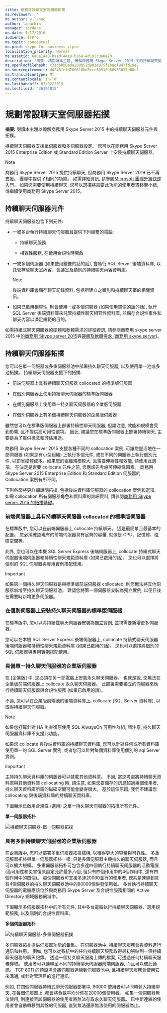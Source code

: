 ```yaml
---
title: 規劃常設聊天室伺服器拓撲
ms.reviewer: ''
ms.author: v-lanac
author: lanachin
manager: serdars
ms.date: 5/17/2016
audience: ITPro
ms.topic: conceptual
ms.prod: skype-for-business-itpro
localization_priority: Normal
ms.assetid: 6a0a14a0-baad-44e9-b26e-4d192c0a0e70
description: '摘要: 請閱讀本主題, 瞭解商務用 Skype Server 2015 中的持續聊天伺服器元件與拓撲。'
ms.openlocfilehash: c31cb8b0ada280b52d902e975f1bacf947fd19e7
ms.sourcegitcommit: d4248fefd706616bd3ccc5b510a6696303fa88e1
ms.translationtype: MT
ms.contentlocale: zh-TW
ms.lasthandoff: 07/02/2019
ms.locfileid: "36194015"
---
```

# <a name="plan-persistent-chat-server-topology"></a>規劃常設聊天室伺服器拓撲
 
**摘要:** 閱讀本主題以瞭解商務用 Skype Server 2015 中的持續聊天伺服器元件與拓撲。
  
持續聊天伺服器支援單伺服器和多伺服器設定。 您可以在商務用 Skype Server 2015 Enterprise Edition 或 Standard Edition Server 上安裝持續聊天伺服器。 

> [!NOTE] 
> 商務用 Skype Server 2015 提供持續聊天, 但商務用 Skype Server 2019 已不再支援。 團隊中提供了相同的功能。 如需詳細資訊, 請參閱[Microsoft 團隊升級快速](/microsoftteams/upgrade-start-here)入門。 如果您需要使用持續聊天, 您可以選擇將需要此功能的使用者遷移至小組, 或繼續使用商務用 Skype Server 2015。 
  
## <a name="persistent-chat-server-components"></a>持續聊天伺服器元件

持續聊天伺服器包含下列元件:
  
- 一或多台執行持續聊天伺服器且提供下列服務的電腦:
    
  - 持續聊天服務
    
  - 相容性服務, 在啟用合規性時開啟
    
- 一或多個伺服器 (如果使用鏡像的話的話), 會執行 SQL Server 後端資料庫, 以託管存放聊天室內容、會議室及類別的持續聊天內容資料庫。
    
    > [!NOTE]
    > 後端資料庫會儲存聊天記錄資料, 包括所建立之類別和持續聊天室的相關資訊。 
  
- 如果已啟用相容性, 則會使用一或多個伺服器 (如果使用鏡像的話的話), 執行 SQL Server 後端資料庫來託管持續性聊天相容性資料庫, 並儲存合規性事件和聊天內容以滿足規範的目的。
    
如需持續式聊天伺服器的硬體和軟體需求的詳細資訊, 請參閱商務用 skype server 2015 中[的商務用 Skype server 2015](../../plan-your-deployment/requirements-for-your-environment/server-requirements.md)與[硬體及軟體需求 (商務用 skype server](hardware-and-software-requirements.md))。 
  
## <a name="persistent-chat-server-topologies"></a>持續聊天伺服器拓撲

您可以在單一伺服器或多重伺服器池中部署持久聊天伺服器, 以及使用單一池或多池拓撲。 持續聊天伺服器支援下列拓撲:
  
-  前端伺服器上具有持續聊天伺服器 collocated 的標準版伺服器
    
-  在個別伺服器上使用持續聊天伺服器的標準版伺服器
    
-  在個別伺服器上使用單一持久聊天伺服器的企業版伺服器
    
-  在個別伺服器上有多個持續聊天伺服器的企業版伺服器
    
雖然您可以在標準版伺服器上部署持續性聊天伺服器, 但請注意, 效能和規模會受到影響, 且不提供高可用性選項。 因此, 建議您在標準版伺服器上部署持續聊天, 主要是為了提供概念和評估用途。 
  
商務用 Skype Server 2015 支援各種不同的 collocation 案例, 可讓您靈活地在一部伺服器 (如果您有小型組織) 上執行多個元件, 或在不同的伺服器上執行個別元件, 以節省硬體成本。如果您的組織規模較大, 且需要伸縮性和效能, 請使用此選項。 在決定是否要 collocate 元件之前, 您應該先考慮可伸縮性因素。 商務用 Skype Server 2015 Enterprise Edition 和 Standard Edition 伺服器的 Collocation 案例有所不同。 
  
下列各節將更詳細說明拓撲, 包括後端資料庫伺服器的 collocation 案例和選項。 如需 collocation 所有伺服器角色和資料庫的詳細資料, 請參閱[商務用 Skype server 2015 的拓撲基礎](../../plan-your-deployment/topology-basics/topology-basics.md)。
  
### <a name="standard-edition-server-with-persistent-chat-server-collocated-on-the-front-end-server"></a>前端伺服器上具有持續聊天伺服器 collocated 的標準版伺服器

在標準版中, 您可以在前端伺服器上 collocate 持續聊天。 這是最簡單且最基本的配置。 您必須確認現有的前端伺服器具有足夠的容量, 就像是 CPU、記憶體、磁碟空間等。
  
此外, 您也可以在本機 SQL Server Express 後端伺服器上, collocate 持續式聊天伺服器後端伺服器和持續性聊天規範資料庫 (如果已啟用的話)。 您也可以選擇將個別的 SQL 伺服器與專用實例搭配使用。 
  
> [!IMPORTANT]
> 如果第一個持久聊天伺服器是與標準版前端伺服器 collocated, 則您無法將其他伺服器新增至持久聊天伺服器池。 建議您將第一個伺服器安裝為獨立實例, 以便日後在需要時新增更多伺服器。 
  
### <a name="standard-edition-server-with-persistent-chat-server-installed-on-a-separate-server"></a>在個別伺服器上安裝持久聊天伺服器的標準版伺服器

在標準版中, 您可以將持續性聊天伺服器安裝為獨立實例, 並視需要新增更多伺服器。 
  
您可以在本機 SQL Server Express 後端伺服器上, collocate 持續式聊天伺服器後端伺服器和持續性聊天規範資料庫 (如果已啟用的話)。 您也可以選擇將個別的 SQL 伺服器與專用實例搭配使用。 
  
### <a name="enterprise-edition-server-with-a-single-persistent-chat-server"></a>具備單一持久聊天伺服器的企業版伺服器

在 [企業版] 中, 您必須在另一部電腦上安裝永久聊天伺服器。 也就是說, 您無法在企業版前端伺服器上 collocate 永久聊天伺服器。 此部署需要獨立的伺服器來執行持續聊天伺服器與合規性服務 (如果已啟用的話)。
  
不過, 您可以在企業版前端池的後端資料庫上, collocate [SQL Server 資料庫], 以取得持續聊天伺服器。
  
> [!NOTE]
> 如果您打算針對 HA 災害復原使用 SQL AlwaysOn 可用性群組, 請注意, 持久聊天伺服器資料庫不支援此功能。 
  
如果您 collocate 與後端資料庫的持續聊天資料庫, 您可以針對任何或所有資料庫使用單一的 SQL Server 實例, 或者您可以針對每個資料庫使用個別的 sql Server 實例。
  
> [!IMPORTANT]
> 主持持久聊天資料庫的伺服器可以裝載其他資料庫。 不過, 當您考慮將持續聊天資料庫與其他資料庫 collocating 時, 請注意, 如果您要儲存的訊息超過幾個使用者, 持久聊天資料庫所需的磁碟空間可能會變得很大。 基於這個原因, 我們不建議您 collocating 與後端資料庫的持續聊天資料庫。 
  
下圖顯示已啟用合規性 (選用) 之單一持久聊天伺服器的拓撲所有元件。
  
**單一伺服器拓朴**

![持續聊天伺服器-單一伺服器拓撲](../../media/e1b39c28-8a4d-4c03-983b-4392889c2d14.png)
  
### <a name="enterprise-edition-server-with-multiple-persistent-chat-servers"></a>具有多個持續聊天伺服器的企業版伺服器

在企業版中, 您可以部署多重伺服器拓撲結構, 以獲得更大的容量與可靠性。 多重伺服器拓朴與單一伺服器拓朴一樣, 只是多個伺服器主機持久的聊天伺服器, 而且可以擴大規模。 多重伺服器拓朴可包含多達四個執行持續聊天伺服器的活動電腦 (高可用性和災害復原設定允許最多八個, 但只有四個作用中的4個作用中, 還有四個作用中的四個)。 每個伺服器可支援多達20000並行的使用者, 總共是連線到具有4個伺服器的持久聊天伺服器池中的80000個併發使用者。 多台執行持續聊天伺服器的電腦應該位於與商務用 Skype Server 及合規性服務相同的 Active Directory 網域服務網域中。
  
下圖顯示多伺服器拓朴中的所有元件, 其中多台電腦執行持續聊天伺服器、選用規範服務, 以及個別的合規性資料庫。
  
**多個伺服器拓朴**

![持續聊天伺服器-多重伺服器拓撲](../../media/8fc20997-7acc-46ea-8dea-11239ffd9458.png)
  
多伺服器拓朴提供伺服器功能的彙集。 在伺服器池中, 持續聊天服務會與資料進行通訊和共用。 例如, 您可以從系統中的任何持續聊天服務取得最初張貼到一個持續聊天服務的聊天記錄。 透過一個持久聊天服務上傳的檔案, 可透過任何持續聊天服務存取。 使用者可以連線至不同的持續聊天伺服器前端伺服器, 而且可以彼此通訊。 TCP 8011 的預設埠會將伺服器連線到伺服器池中, 且持續聊天服務會使用它來溝通, 或針對管理目的進行通訊。
  
例如, 在四個伺服器持續式聊天伺服器部署中, 80000 使用者可以同時登入持續聊天, 在每個伺服器上, 都會將負載平均分佈在20000個使用者。 如果一個伺服器無法使用, 則連接至該伺服器的使用者將無法存取永久聊天伺服器。 已中斷連線的使用者會自動轉移到其餘的伺服器, 直到無法還原無法使用的伺服器為止。 
  

